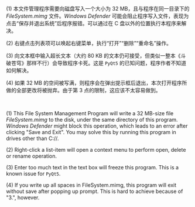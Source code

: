 (1) 本文件管理程序需要向磁盘写入一个大小为 32 MB，且与程序在同一目录下的 *FileSystem.mimg* 文件。*Windows Defender* 可能会阻止程序写入文件，表现为点击“保存并退出系统”后程序报错。可以通过在 C 盘以外的位置执行本程序来解决。

(2) 右键点击列表项可以唤起右键菜单，执行“打开”“删除”“重命名”操作。

(3) 向文本框中输入超长文本（大约 80 KB 的文本仍可接受，但类似一整本《斗破苍穹》那样不行）会导致程序卡死。这是 `PyQt5` 的已知问题，程序作者不知道如何解决。

(4) 如果 32 MB 的空间被写满，则程序会在弹出提示框后退出，本次打开程序所做的全部更改将被抛弃。由于第 3 点的限制，这应该不太容易做到。

<br>

(1) This File System Management Program will write a 32 MB-size file *FileSystem.mimg* to the disk, under the same directory of this program. *Windows Defender* might block this operation, which leads to an error after clicking "Save and Exit". You may solve this by running this program in drives other than C://.

(2) Right-click a list-item will open a context menu to perform open, delete or rename operation. 

(3) Enter too much text in the text box will freeze this program. This is a known issue for `PyQt5`.

(4) If you write up all spaces in FileSystem.mimg, this program will exit without save after popping up prompt. This is hard to achieve because of "3.", however.